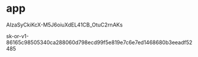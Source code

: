 # app

AIzaSyCkiKcX-M5J6oiuXdEL41CB_OtuC2rnAKs



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
